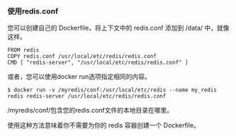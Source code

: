 ### 使用redis.conf
您可以创建自己的 Dockerfile，将上下文中的 redis.conf 添加到 /data/ 中，就像这样。
```text
FROM redis
COPY redis.conf /usr/local/etc/redis/redis.conf
CMD [ "redis-server", "/usr/local/etc/redis/redis.conf" ]
```
或者，您可以使用docker run选项指定相同的内容。
```text
$ docker run -v /myredis/conf:/usr/local/etc/redis --name my_redis redis redis-server /usr/local/etc/redis/redis.conf
```
/myredis/conf/包含您的redis.conf文件的本地目录在哪里。

使用这种方法意味着你不需要为你的 redis 容器创建一个 Dockerfile。

